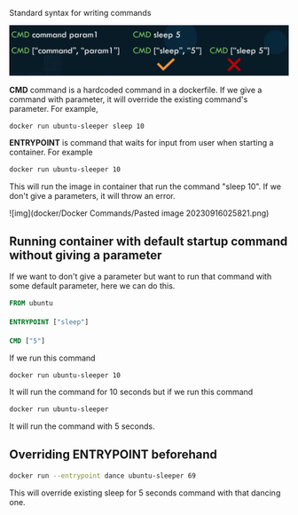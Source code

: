 Standard syntax for writing commands

![cmd](https://github.com/omkardamame/docker/blob/main/Docker%20Commands/Pasted%20image%2020230916024729.png)

**CMD** command is a hardcoded command in a dockerfile.
If we give a command with parameter, it will override the existing command's parameter.
For example,

```bash
docker run ubuntu-sleeper sleep 10
```

**ENTRYPOINT** is command that waits for input from user when starting a container.
For example

```bash
docker run ubuntu-sleeper 10
```

This will run the image in container that run the command "sleep 10".
If we don't give a parameters, it will throw an error.

![img](docker/Docker Commands/Pasted image 20230916025821.png)

## Running container with default startup command without giving a parameter

If we want to don't give a parameter but want to run that command with some default parameter, here we can do this.

```dockerfile
FROM ubuntu

ENTRYPOINT ["sleep"]

CMD ["5"]
```

If we run this command

```bash
docker run ubuntu-sleeper 10
```

It will run the command for 10 seconds but if we run this command

```bash
docker run ubuntu-sleeper
```

It will run the command with 5 seconds.


## Overriding ENTRYPOINT beforehand

```bash
docker run --entrypoint dance ubuntu-sleeper 69
```

This will override existing sleep for 5 seconds command with that dancing one.

